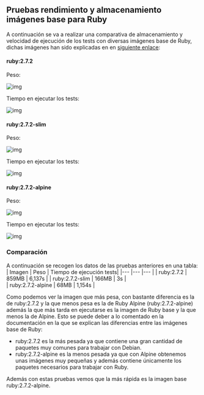 ## Pruebas rendimiento y almacenamiento imágenes base para Ruby
A continuación se va a realizar una comparativa de almacenamiento y velocidad de ejecución de los tests con diversas imágenes base de Ruby, dichas imágenes han sido explicadas en en [siguiente enlace](https://github.com/antoniocuadros/WhenToClass/blob/master/docs/Docker/Imagenes_base.md):
#### ruby:2.7.2
Peso:

![img](https://github.com/antoniocuadros/WhenToClass/blob/master/docs/Docker/images/base/peso.png)

Tiempo en ejecutar los tests:

![img](https://github.com/antoniocuadros/WhenToClass/blob/master/docs/Docker/images/base/tiempo.png)

#### ruby:2.7.2-slim
Peso:

![img](https://github.com/antoniocuadros/WhenToClass/blob/master/docs/Docker/images/slim/peso.png)

Tiempo en ejecutar los tests:

![img](https://github.com/antoniocuadros/WhenToClass/blob/master/docs/Docker/images/slim/tiempo.png)

#### ruby:2.7.2-alpine
Peso:

![img](https://github.com/antoniocuadros/WhenToClass/blob/master/docs/Docker/images/alpine/peso.png)

Tiempo en ejecutar los tests:

![img](https://github.com/antoniocuadros/WhenToClass/blob/master/docs/Docker/images/alpine/tiempo.png)

### Comparación
A continuación se recogen los datos de las pruebas anteriores en una tabla:
| Imagen            | Peso  | Tiempo de ejecución tests|
|---                |---    |---                       |
| ruby:2.7.2        | 859MB | 6,137s                   | 
| ruby:2.7.2-slim   | 166MB | 3s                       |  
| ruby:2.7.2-alpine | 68MB  | 1,154s                   | 

Como podemos ver la imagen que más pesa, con bastante diferencia es la de ruby:2.7.2 y la que menos pesa es la de Ruby Alpine (ruby:2.7.2-alpine) además la que más tarda en ejecutarse es la imagen de Ruby base y la que menos la de Alpine. Esto se puede deber a lo comentado en la documentación en la que se explican las diferencias entre las imágenes base de Ruby:
- ruby:2.7.2  es la más pesada ya que contiene una gran cantidad de paquetes muy comunes para trabajar con Debian.
- ruby:2.7.2-alpine es la menos pesada ya que con Alpine obtenemos unas imágenes muy pequeñas y además contiene únicamente los paquetes necesarios para trabajar con Ruby.

Además con estas pruebas vemos que la más rápida es la imagen base ruby:2.7.2-alpine.